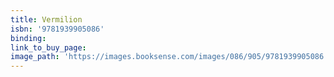```yaml
---
title: Vermilion
isbn: '9781939905086'
binding:
link_to_buy_page:
image_path: 'https://images.booksense.com/images/086/905/9781939905086.jpg'
---
```



